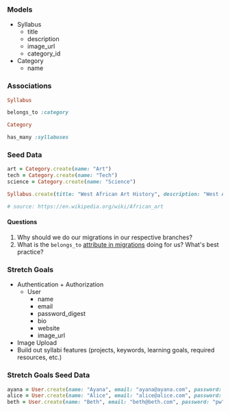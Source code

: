 ### Models
- Syllabus
    - title
    - description
    - image_url
    - category_id
- Category
    - name

### Associations

```ruby
Syllabus

belongs_to :category

Category

has_many :syllabuses

```

### Seed Data

```ruby
art = Category.create(name: "Art")
tech = Category.create(name: "Tech")
science = Category.create(name: "Science")

Syllabus.create(title: "West African Art History", description: "West African cultures developed bronze casting for reliefs, like the famous Benin Bronzes, to decorate palaces and for highly naturalistic royal heads from around the Bini town of Benin City, Edo State, as well as in terracotta or metal, from the 12th–14th centuries. Akan goldweights are a form of small metal sculptures produced over the period 1400–1900; some apparently represent proverbs, contributing a narrative element rare in African sculpture; and royal regalia included impressive gold sculptured elements.[8] Many West African figures are used in religious rituals and are often coated with materials placed on them for ceremonial offerings. The Mande-speaking peoples of the same region make pieces from wood with broad, flat surfaces and arms and legs shaped like cylinders. In Central Africa, however, the main distinguishing characteristics include heart-shaped faces that are curved inward and display patterns of circles and dots.", image_url: "https://upload.wikimedia.org/wikipedia/commons/9/97/AdinkraCalabashStamps.jpg", category_id: art.id)

# source: https://en.wikipedia.org/wiki/African_art
```

#### Questions
1. Why should we do our migrations in our respective branches?
2. What is the `belongs_to` [attribute in migrations](https://guides.rubyonrails.org/association_basics.html#the-belongs-to-association) doing for us? What's best practice? 

### Stretch Goals
- Authentication + Authorization
    - User
      - name
      - email
      - password_digest
      - bio
      - website
      - image_url
- Image Upload
- Build out syllabi features (projects, keywords, learning goals, required resources, etc.)

### Stretch Goals Seed Data

```ruby
ayana = User.create(name: "Ayana", email: "ayana@ayana.com", password: "pw", bio: "i love ruby", website: "ayana.com", image_url: "https://avatars1.githubusercontent.com/u/892860?s=460&v=4")
alice = User.create(name: "Alice", email: "alice@alice.com", password: "pw", bio: "i love javascript", website: "alice.com", image_url: "https://avatars2.githubusercontent.com/u/17302921?s=460&u=a891c6398fe5f4e38bab9f6b7bd52c085f82dc0a&v=4")
beth = User.create(name: "Beth", email: "beth@beth.com", password: "pw", bio: "i love react", website: "beth.com", image_url: "https://avatars1.githubusercontent.com/u/19947416?s=460&u=1a9dbeda46b5703ab337803b03a7d0e77a38dc81&v=4")
```